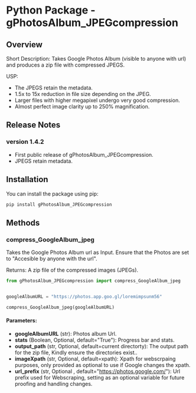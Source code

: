 # Python Package - gPhotosAlbum_JPEGcompression

## Overview

Short Description:
Takes Google Photos Album (visible to anyone with url) and produces a zip file with compressed JPEGS.

USP:
- The JPEGS retain the metadata.
- 1.5x to 15x reduction in file size depending on the JPEG.
- Larger files with higher megapixel undergo very good compression.
- Almost perfect image clarity up to 250% magnification.


## Release Notes

### version 1.4.2
- First public release of gPhotosAlbum_JPEGcompression.
- JPEGS retain metadata.


## Installation

You can install the package using pip:

```bash
pip install gPhotosAlbum_JPEGcompression
```

## Methods

### compress_GoogleAlbum_jpeg

Takes the Google Photos Album url as Input. Ensure that the Photos are set to "Accesible by anyone with the url".

Returns: A zip file of the compressed images (JPEGs).


```python
from gPhotosAlbum_JPEGcompression import compress_GoogleAlbum_jpeg


googleAlbumURL = "https://photos.app.goo.gl/loremimpsunm56"

compress_GoogleAlbum_jpeg(googleAlbumURL)
```

#### Parameters:

- **googleAlbumURL** (str): Photos album Url.
- **stats** (Boolean, Optional, default="True"): Progress bar and stats.
- **output_path** (str, Optional, default=current directorty): The output path for the zip file, Kindly ensure the directories exist..
- **imageXpath** (str, Optional, default=xpath): Xpath for webscrpaing purposes, only provided as optional to use if  Google changes the xpath.
- **url_prefix** (str, Optional , default="https://photos.google.com/"): Url prefix used for Webscraping, setting as an optional variable for future proofing and handling changes.
